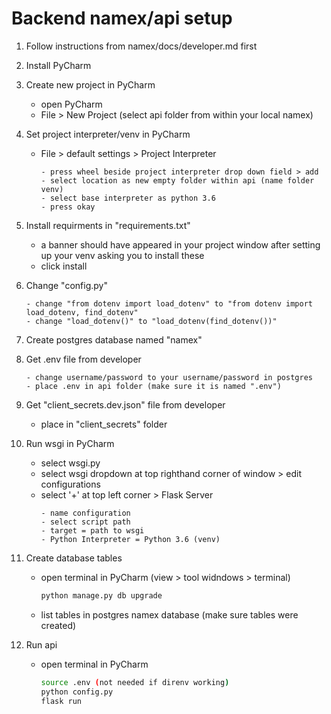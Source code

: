 # Backend namex/api setup

1. Follow instructions from namex/docs/developer.md first

2. Install PyCharm

3. Create new project in PyCharm	
	- open PyCharm
	- File > New Project (select api folder from within your local namex)

4. Set project interpreter/venv in PyCharm
	- File > default settings > Project Interpreter
		```
		- press wheel beside project interpreter drop down field > add
		- select location as new empty folder within api (name folder venv)
		- select base interpreter as python 3.6
		- press okay
		```

5. Install requirments in "requirements.txt"
	- a banner should have appeared in your project window after setting up your venv asking you to install these
	- click install

6. Change "config.py"
	```
	- change "from dotenv import load_dotenv" to "from dotenv import load_dotenv, find_dotenv"
	- change "load_dotenv()" to "load_dotenv(find_dotenv())"
	```

7. Create postgres database named "namex"

8. Get .env file from developer
	```
	- change username/password to your username/password in postgres
	- place .env in api folder (make sure it is named ".env")
	```

9. Get "client_secrets.dev.json" file from developer
	- place in "client_secrets" folder

10. Run wsgi in PyCharm
	- select wsgi.py
	- select wsgi dropdown at top righthand corner of window > edit configurations
	- select '+' at top left corner > Flask Server
		```
		- name configuration
		- select script path
		- target = path to wsgi
		- Python Interpreter = Python 3.6 (venv)
		```

11. Create database tables
	- open terminal in PyCharm (view > tool widndows > terminal)
		```sh
		python manage.py db upgrade
		```
	- list tables in postgres namex database (make sure tables were created)

12. Run api
	- open terminal in PyCharm
		```sh
		source .env (not needed if direnv working)
		python config.py
		flask run
		```
